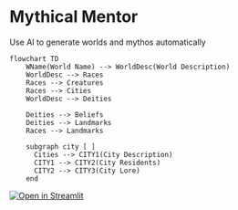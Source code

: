 # Mythical Mentor
Use AI to generate worlds and mythos automatically

```mermaid
flowchart TD
    WName(World Name) --> WorldDesc(World Description)
    WorldDesc --> Races
    Races --> Creatures
    Races --> Cities
    WorldDesc --> Deities
    
    Deities --> Beliefs
    Deities --> Landmarks
    Races --> Landmarks

    subgraph city [ ]
      Cities --> CITY1(City Description)
      CITY1 --> CITY2(City Residents)
      CITY2 --> CITY3(City Lore)
    end
```

[![Open in Streamlit](https://static.streamlit.io/badges/streamlit_badge_black_white.svg)](https://thoppe-mythical-mentor-streamlit-app-4taw1v.streamlit.app/)
